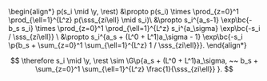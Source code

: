 \begin{align*}
p(s_i \mid \y, \rest) &\propto p(s_i) \times \prod_{z=0}^1 \prod_{\ell=1}^{L^z} p(\sss_{zi\ell} \mid s_i)\\
&\propto s_i^{a_s-1} \exp\bc{-b_s s_i} \times \prod_{z=0}^1  \prod_{\ell=1}^{L^z} s_i^{a_\sigma} \exp\bc{-s_i / \sss_{zi\ell}} \\
&\propto s_i^{a_s + (L^0 + L^1)a_\sigma - 1} \exp\bc{-s_i \p{b_s + \sum_{z=0}^1 \sum_{\ell=1}^{L^z} 1 / \sss_{zi\ell}}}.
\end{align*}

$$
\therefore s_i \mid \y, \rest \sim 
\G\p{a_s + (L^0 + L^1)a_\sigma, ~~ b_s + \sum_{z=0}^1 \sum_{\ell=1}^{L^z} \frac{1}{\sss_{zi\ell}} }.
$$

